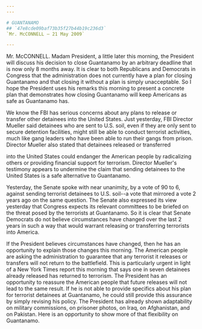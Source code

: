 ```yaml
---
---

# GUANTANAMO
## `47e8cde09baf73b35f27b44b19c236d3`
`Mr. McCONNELL — 21 May 2009`

---
```



Mr. McCONNELL. Madam President, a little later this morning, the 
President will discuss his decision to close Guantanamo by an arbitrary 
deadline that is now only 8 months away. It is clear to both 
Republicans and Democrats in Congress that the administration does not 
currently have a plan for closing Guantanamo and that closing it 
without a plan is simply unacceptable. So I hope the President uses his 
remarks this morning to present a concrete plan that demonstrates how 
closing Guantanamo will keep Americans as safe as Guantanamo has.

We know the FBI has serious concerns about any plans to release or 
transfer other detainees into the United States. Just yesterday, FBI 
Director Mueller said detainees who are sent to U.S. soil, even if they 
are only sent to secure detention facilities, might still be able to 
conduct terrorist activities, much like gang leaders who have been able 
to run their gangs from prison. Director Mueller also stated that 
detainees released or transferred


into the United States could endanger the American people by 
radicalizing others or providing financial support for terrorism. 
Director Mueller's testimony appears to undermine the claim that 
sending detainees to the United States is a safe alternative to 
Guantanamo.

Yesterday, the Senate spoke with near unanimity, by a vote of 90 to 
6, against sending terrorist detainees to U.S. soil--a vote that 
mirrored a vote 2 years ago on the same question. The Senate also 
expressed its view yesterday that Congress expects its relevant 
committees to be briefed on the threat posed by the terrorists at 
Guantanamo. So it is clear that Senate Democrats do not believe 
circumstances have changed over the last 2 years in such a way that 
would warrant releasing or transferring terrorists into America.

If the President believes circumstances have changed, then he has an 
opportunity to explain those changes this morning. The American people 
are asking the administration to guarantee that any terrorist it 
releases or transfers will not return to the battlefield. This is 
particularly urgent in light of a New York Times report this morning 
that says one in seven detainees already released has returned to 
terrorism. The President has an opportunity to reassure the American 
people that future releases will not lead to the same result. If he is 
not able to provide specifics about his plan for terrorist detainees at 
Guantanamo, he could still provide this assurance by simply revising 
his policy. The President has already shown adaptability on military 
commissions, on prisoner photos, on Iraq, on Afghanistan, and on 
Pakistan. Here is an opportunity to show more of that flexibility on 
Guantanamo.
